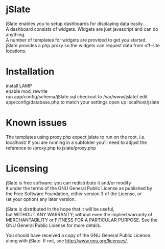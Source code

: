 # jSlate

jSlate enables you to setup dashboards for displaying data easily.  
A dashboard consists of widgets. Widgets are just javascript and can do anything.  
A number of templates for widgets are provided to get you started.  
jSlate provides a php proxy so the widgets can request data from off-site locations.

# Installation

install LAMP  
enable mod_rewrite  
run app/config/schema/jSlate.sql
checkout to /var/www/jslate/
edit app/config/database.php to match your settings
open up localhost/jslate

# Known issues

The templates using proxy.php expect jslate to run on the root, i.e. localhost/ 
If you are running in a subfolder you'll need to adjust the reference to /proxy.php to jslate/proxy.php

# Licensing

jSlate is free software: you can redistribute it and/or modify  
it under the terms of the GNU General Public License as published by  
the Free Software Foundation, either version 3 of the License, or  
(at your option) any later version.  

jSlate is distributed in the hope that it will be useful,  
but WITHOUT ANY WARRANTY; without even the implied warranty of  
MERCHANTABILITY or FITNESS FOR A PARTICULAR PURPOSE.  See the  
GNU General Public License for more details.  

You should have received a copy of the GNU General Public License  
along with jSlate.  If not, see <http://www.gnu.org/licenses/>.